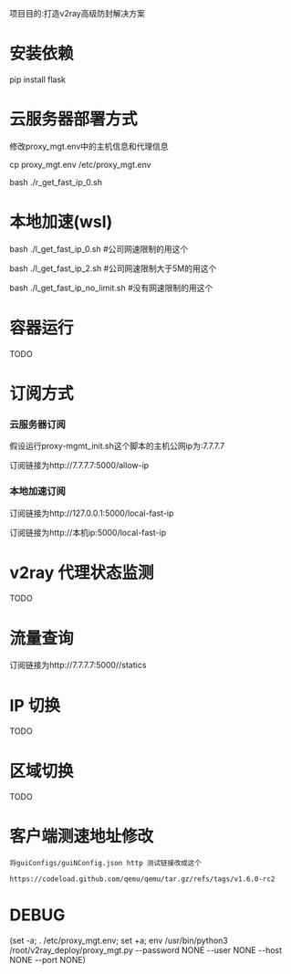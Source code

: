 项目目的:打造v2ray高级防封解决方案

# 安装依赖
pip install flask

# 云服务器部署方式
修改proxy_mgt.env中的主机信息和代理信息

cp proxy_mgt.env /etc/proxy_mgt.env

bash ./r_get_fast_ip_0.sh

# 本地加速(wsl)
bash ./l_get_fast_ip_0.sh #公司网速限制的用这个

bash ./l_get_fast_ip_2.sh #公司网速限制大于5M的用这个

bash ./l_get_fast_ip_no_limit.sh #没有网速限制的用这个

# 容器运行
TODO

# 订阅方式
### 云服务器订阅
假设运行proxy-mgmt_init.sh这个脚本的主机公网ip为:7.7.7.7

订阅链接为http://7.7.7.7:5000/allow-ip

### 本地加速订阅
订阅链接为http://127.0.0.1:5000/local-fast-ip

订阅链接为http://本机ip:5000/local-fast-ip

# v2ray 代理状态监测
TODO

# 流量查询
订阅链接为http://7.7.7.7:5000//statics

# IP 切换

TODO

# 区域切换

TODO

# 客户端测速地址修改

```
将guiConfigs/guiNConfig.json http 测试链接改成这个

https://codeload.github.com/qemu/qemu/tar.gz/refs/tags/v1.6.0-rc2
```

# DEBUG

(set -a; . /etc/proxy_mgt.env; set +a; env  /usr/bin/python3 /root/v2ray_deploy/proxy_mgt.py --password NONE --user NONE --host NONE --port NONE)
